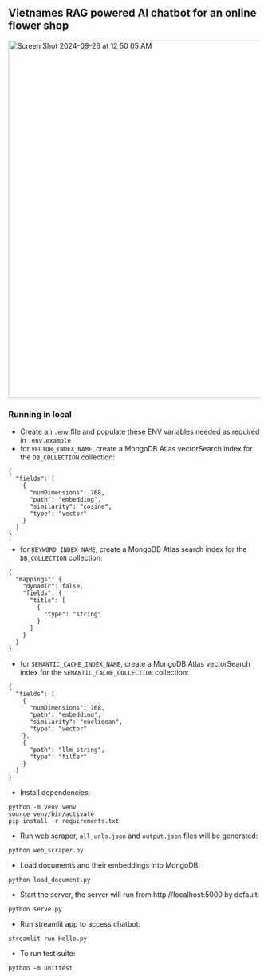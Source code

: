## Vietnames RAG powered AI chatbot for an online flower shop ##

<img width="717" alt="Screen Shot 2024-09-26 at 12 50 05 AM" src="https://github.com/user-attachments/assets/cfb152d4-38a8-4c15-95b1-90ce6e6ab70d">

### Running in local ###
- Create an `.env` file and populate these ENV variables needed as required in  `.env.example`
- for `VECTOR_INDEX_NAME`, create a MongoDB Atlas vectorSearch index for the `DB_COLLECTION` collection:
```
{
  "fields": [
    {
      "numDimensions": 768,
      "path": "embedding",
      "similarity": "cosine",
      "type": "vector"
    }
  ]
}
```
- for `KEYWORD_INDEX_NAME`, create a MongoDB Atlas search index for the `DB_COLLECTION` collection:
```
{
  "mappings": {
    "dynamic": false,
    "fields": {
      "title": [
        {
          "type": "string"
        }
      ]
    }
  }
}
```

- for `SEMANTIC_CACHE_INDEX_NAME`, create a MongoDB Atlas vectorSearch index for the `SEMANTIC_CACHE_COLLECTION` collection:
```
{
  "fields": [
    {
      "numDimensions": 768,
      "path": "embedding",
      "similarity": "euclidean",
      "type": "vector"
    },
    {
      "path": "llm_string",
      "type": "filter"
    }
  ]
}
```

- Install dependencies:
```
python -m venv venv
source venv/bin/activate
pip install -r requirements.txt
```

- Run web scraper, `all_urls.json` and  `output.json` files will be generated:
```
python web_scraper.py
```

- Load documents and their embeddings into MongoDB:
```
python load_document.py
```

- Start the server, the server will run from http://localhost:5000 by default:
```
python serve.py
```

- Run streamlit app to access chatbot:
```
streamlit run Hello.py
```

- To run test suite:
```
python -m unittest
```

